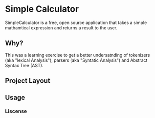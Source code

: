 # Simple Calculator

SimpleCalculator is a free, open source application that takes a simple mathamtical expression and returns a result to the user.

## Why?

This was a learning exercise to get a better undersatnding of tokenizers (aka "lexical Analysis"), parsers (aka "Syntatic Analysis") and Abstract Syntax Tree (AST).

## Project Layout

## Usage
### Liscense 
